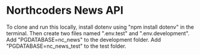 # Northcoders News API

To clone and run this locally, install dotenv using "npm install dotenv" in the terminal.
Then create two files named ".env.test" and ".env.development".
Add "PGDATABASE=nc_news" to the development folder.
Add "PGDATABASE=nc_news_test" to the test folder.
